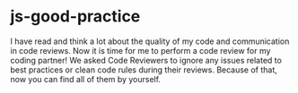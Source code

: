 # js-good-practice
I have read and think a lot about the quality of my code and communication in code reviews. Now it is time for me to perform a code review for my coding partner! We asked Code Reviewers to ignore any issues related to best practices or clean code rules during their reviews. Because of that, now you can find all of them by yourself.
